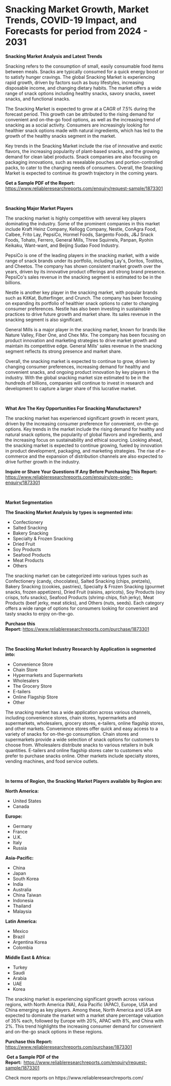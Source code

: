 <p><h1>Snacking Market Growth, Market Trends, COVID-19 Impact, and Forecasts for period from 2024 - 2031</h1></p><p><strong>Snacking Market Analysis and Latest Trends</strong></p>
<p><p>Snacking refers to the consumption of small, easily consumable food items between meals. Snacks are typically consumed for a quick energy boost or to satisfy hunger cravings. The global Snacking Market is experiencing rapid growth, driven by factors such as busy lifestyles, increasing disposable income, and changing dietary habits. The market offers a wide range of snack options including healthy snacks, savory snacks, sweet snacks, and functional snacks.</p><p>The Snacking Market is expected to grow at a CAGR of 7.5% during the forecast period. This growth can be attributed to the rising demand for convenient and on-the-go food options, as well as the increasing trend of snacking as a social activity. Consumers are increasingly looking for healthier snack options made with natural ingredients, which has led to the growth of the healthy snacks segment in the market.</p><p>Key trends in the Snacking Market include the rise of innovative and exotic flavors, the increasing popularity of plant-based snacks, and the growing demand for clean label products. Snack companies are also focusing on packaging innovations, such as resealable pouches and portion-controlled packs, to cater to the changing needs of consumers. Overall, the Snacking Market is expected to continue its growth trajectory in the coming years.</p></p>
<p><strong>Get a Sample PDF of the Report:&nbsp;</strong> <a href="https://www.reliableresearchreports.com/enquiry/request-sample/1873301">https://www.reliableresearchreports.com/enquiry/request-sample/1873301</a></p>
<p>&nbsp;</p>
<p><strong>Snacking Major Market Players</strong></p>
<p><p>The snacking market is highly competitive with several key players dominating the industry. Some of the prominent companies in this market include Kraft Heinz Company, Kellogg Company, Nestle, ConAgra Food, Calbee, Frito Lay, PepsiCo, Hormel Foods, Sargento Foods, J&J Snack Foods, Tohato, Ferrero, General Mills, Three Squirrels, Panpan, Ryohin Keikaku, Want-want, and Beijing Sudao Food Industry.</p><p>PepsiCo is one of the leading players in the snacking market, with a wide range of snack brands under its portfolio, including Lay's, Doritos, Tostitos, and Cheetos. The company has shown consistent market growth over the years, driven by its innovative product offerings and strong brand presence. PepsiCo's sales revenue in the snacking segment is estimated to be in the billions.</p><p>Nestle is another key player in the snacking market, with popular brands such as KitKat, Butterfinger, and Crunch. The company has been focusing on expanding its portfolio of healthier snack options to cater to changing consumer preferences. Nestle has also been investing in sustainable practices to drive future growth and market share. Its sales revenue in the snacking segment is also significant.</p><p>General Mills is a major player in the snacking market, known for brands like Nature Valley, Fiber One, and Chex Mix. The company has been focusing on product innovation and marketing strategies to drive market growth and maintain its competitive edge. General Mills' sales revenue in the snacking segment reflects its strong presence and market share.</p><p>Overall, the snacking market is expected to continue to grow, driven by changing consumer preferences, increasing demand for healthy and convenient snacks, and ongoing product innovation by key players in the industry. With the global snacking market size estimated to be in the hundreds of billions, companies will continue to invest in research and development to capture a larger share of this lucrative market.</p></p>
<p>&nbsp;</p>
<p><strong>What Are The Key Opportunities For Snacking Manufacturers?</strong></p>
<p><p>The snacking market has experienced significant growth in recent years, driven by the increasing consumer preference for convenient, on-the-go options. Key trends in the market include the rising demand for healthy and natural snack options, the popularity of global flavors and ingredients, and the increasing focus on sustainability and ethical sourcing. Looking ahead, the snacking market is expected to continue growing, fueled by innovation in product development, packaging, and marketing strategies. The rise of e-commerce and the expansion of distribution channels are also expected to drive further growth in the industry.</p></p>
<p><strong>Inquire or Share Your Questions If Any Before Purchasing This Report:</strong> <a href="https://www.reliableresearchreports.com/enquiry/pre-order-enquiry/1873301">https://www.reliableresearchreports.com/enquiry/pre-order-enquiry/1873301</a></p>
<p>&nbsp;</p>
<p><strong>Market Segmentation</strong></p>
<p><strong>The Snacking Market Analysis by types is segmented into:</strong></p>
<p><ul><li>Confectionery</li><li>Salted Snacking</li><li>Bakery Snacking</li><li>Specialty & Frozen Snacking</li><li>Dried Fruit</li><li>Soy Products</li><li>Seafood Products</li><li>Meat Products</li><li>Others</li></ul></p>
<p><p>The snacking market can be categorized into various types such as Confectionery (candy, chocolates), Salted Snacking (chips, pretzels), Bakery Snacking (cookies, pastries), Specialty & Frozen Snacking (gourmet snacks, frozen appetizers), Dried Fruit (raisins, apricots), Soy Products (soy crisps, tofu snacks), Seafood Products (shrimp chips, fish jerky), Meat Products (beef jerky, meat sticks), and Others (nuts, seeds). Each category offers a wide range of options for consumers looking for convenient and tasty snacks to enjoy on-the-go.</p></p>
<p><strong>Purchase this Report:&nbsp;</strong><a href="https://www.reliableresearchreports.com/purchase/1873301">https://www.reliableresearchreports.com/purchase/1873301</a></p>
<p>&nbsp;</p>
<p><strong>The Snacking Market Industry Research by Application is segmented into:</strong></p>
<p><ul><li>Convenience Store</li><li>Chain Store</li><li>Hypermarkets and Supermarkets</li><li>Wholesalers</li><li>The Grocery Store</li><li>E-tailers</li><li>Online Flagship Store</li><li>Other</li></ul></p>
<p><p>The snacking market has a wide application across various channels, including convenience stores, chain stores, hypermarkets and supermarkets, wholesalers, grocery stores, e-tailers, online flagship stores, and other markets. Convenience stores offer quick and easy access to a variety of snacks for on-the-go consumption. Chain stores and supermarkets provide a wide selection of snack options for customers to choose from. Wholesalers distribute snacks to various retailers in bulk quantities. E-tailers and online flagship stores cater to customers who prefer to purchase snacks online. Other markets include specialty stores, vending machines, and food service outlets.</p></p>
<p>&nbsp;</p>
<p><strong>In terms of Region, the Snacking Market Players available by Region are:</strong></p>
<p>
    <p> <strong> North America: </strong>
        <ul>
            <li>United States</li>
            <li>Canada</li>
        </ul>
        </p> 
    <p> <strong> Europe: </strong>
        <ul>
            <li>Germany</li>
            <li>France</li>
            <li>U.K.</li>
            <li>Italy</li>
            <li>Russia</li>
        </ul>
        </p> 
    <p> <strong> Asia-Pacific: </strong>
        <ul>
            <li>China</li>
            <li>Japan</li>
            <li>South Korea</li>
            <li>India</li>
            <li>Australia</li>
            <li>China Taiwan</li>
            <li>Indonesia</li>
            <li>Thailand</li>
            <li>Malaysia</li>
        </ul>
        </p> 
    <p> <strong> Latin America: </strong>
        <ul>
            <li>Mexico</li>
            <li>Brazil</li>
            <li>Argentina Korea</li>
            <li>Colombia</li>
        </ul>
        </p> 
    <p> <strong> Middle East & Africa: </strong>
        <ul>
            <li>Turkey</li>
            <li>Saudi</li>
            <li>Arabia</li>
            <li>UAE</li>
            <li>Korea</li>
        </ul>
    </p>
    </p>
<p><p>The snacking market is experiencing significant growth across various regions, with North America (NA), Asia Pacific (APAC), Europe, USA and China emerging as key players. Among these, North America and USA are expected to dominate the market with a market share percentage valuation of 35% each, followed by Europe with 20%, APAC with 8%, and China with 2%. This trend highlights the increasing consumer demand for convenient and on-the-go snack options in these regions.</p></p>
<p><strong>Purchase this Report: </strong><a href="https://www.reliableresearchreports.com/purchase/1873301">https://www.reliableresearchreports.com/purchase/1873301</a></p>
<p>&nbsp;<strong>Get a Sample PDF of the Report:&nbsp;&nbsp;</strong><a href="https://www.reliableresearchreports.com/enquiry/request-sample/1873301">https://www.reliableresearchreports.com/enquiry/request-sample/1873301</a></p>
<p><strong></strong></p>
<p>Check more reports on https://www.reliableresearchreports.com/</p>